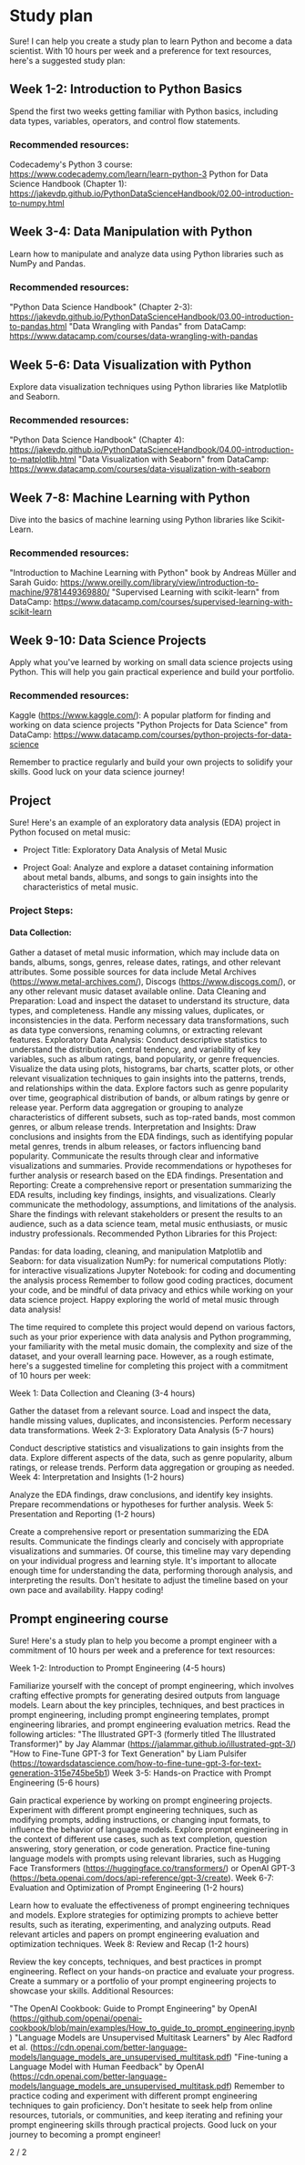 # Study plan

Sure! I can help you create a study plan to learn Python and become a data
scientist. With 10 hours per week and a preference for text resources, here's
a suggested study plan:

## Week 1-2: Introduction to Python Basics
Spend the first two weeks getting familiar with Python basics, including data
types, variables, operators, and control flow statements.

### Recommended resources:
Codecademy's Python 3 course: https://www.codecademy.com/learn/learn-python-3
Python for Data Science Handbook (Chapter 1):
https://jakevdp.github.io/PythonDataScienceHandbook/02.00-introduction-to-numpy.html

## Week 3-4: Data Manipulation with Python
Learn how to manipulate and analyze data using Python libraries such as NumPy
and Pandas.

### Recommended resources:
"Python Data Science Handbook" (Chapter 2-3):
https://jakevdp.github.io/PythonDataScienceHandbook/03.00-introduction-to-pandas.html
"Data Wrangling with Pandas" from DataCamp:
https://www.datacamp.com/courses/data-wrangling-with-pandas

## Week 5-6: Data Visualization with Python
Explore data visualization techniques using Python libraries like Matplotlib and Seaborn.

### Recommended resources:
"Python Data Science Handbook" (Chapter 4):
https://jakevdp.github.io/PythonDataScienceHandbook/04.00-introduction-to-matplotlib.html
"Data Visualization with Seaborn" from DataCamp:
https://www.datacamp.com/courses/data-visualization-with-seaborn

## Week 7-8: Machine Learning with Python
Dive into the basics of machine learning using Python libraries like
Scikit-Learn.

### Recommended resources:
"Introduction to Machine Learning with Python" book by Andreas Müller and Sarah
Guido:
https://www.oreilly.com/library/view/introduction-to-machine/9781449369880/
"Supervised Learning with scikit-learn" from DataCamp:
https://www.datacamp.com/courses/supervised-learning-with-scikit-learn

## Week 9-10: Data Science Projects
Apply what you've learned by working on small data science projects using
Python. This will help you gain practical experience and build your portfolio.

### Recommended resources:
Kaggle (https://www.kaggle.com/): A popular platform for finding and working on
data science projects "Python Projects for Data Science" from DataCamp:
https://www.datacamp.com/courses/python-projects-for-data-science

Remember to practice regularly and build your own projects to solidify your 
skills. Good luck on your data science journey!

## Project
Sure! Here's an example of an exploratory data analysis (EDA) project in Python
focused on metal music:

- Project Title: Exploratory Data Analysis of Metal Music

- Project Goal: Analyze and explore a dataset containing information about metal
bands, albums, and songs to gain insights into the characteristics of metal
music.

### Project Steps:

#### Data Collection:
Gather a dataset of metal music information, which may include data on bands,
albums, songs, genres, release dates, ratings, and other relevant attributes.
Some possible sources for data include Metal Archives
(https://www.metal-archives.com/), Discogs (https://www.discogs.com/), or any
other relevant music dataset available online. Data Cleaning and Preparation:
Load and inspect the dataset to understand its structure, data types, and
completeness. Handle any missing values, duplicates, or inconsistencies in the
data.
Perform necessary data transformations, such as data type conversions, renaming
columns, or extracting relevant features. Exploratory Data Analysis:
Conduct descriptive statistics to understand the distribution, central tendency,
and variability of key variables, such as album ratings, band popularity, or
genre frequencies. Visualize the data using plots, histograms, bar charts,
scatter plots, or other relevant visualization techniques to gain insights into
the patterns, trends, and relationships within the data.
Explore factors such as genre popularity over time, geographical distribution of
bands, or album ratings by genre or release year. Perform data aggregation or
grouping to analyze characteristics of different subsets, such as top-rated
bands, most common genres, or album release trends.
Interpretation and Insights:
Draw conclusions and insights from the EDA findings, such as identifying popular
metal genres, trends in album releases, or factors influencing band popularity.
Communicate the results through clear and informative visualizations and
summaries.
Provide recommendations or hypotheses for further analysis or research based on
the EDA findings. Presentation and Reporting:
Create a comprehensive report or presentation summarizing the EDA results,
including key findings, insights, and visualizations. Clearly communicate the
methodology, assumptions, and limitations of the analysis.
Share the findings with relevant stakeholders or present the results to an
audience, such as a data science team, metal music enthusiasts, or music
industry professionals. Recommended Python Libraries for this Project:

Pandas: for data loading, cleaning, and manipulation
Matplotlib and Seaborn: for data visualization
NumPy: for numerical computations
Plotly: for interactive visualizations
Jupyter Notebook: for coding and documenting the analysis process
Remember to follow good coding practices, document your code, and be mindful of
data privacy and ethics while working on your data science project. Happy
exploring the world of metal music through data analysis!

The time required to complete this project would depend on various factors, such
as your prior experience with data analysis and Python programming, your
familiarity with the metal music domain, the complexity and size of the dataset,
and your overall learning pace. However, as a rough estimate, here's a suggested
timeline for completing this project with a commitment of 10 hours per week:

Week 1: Data Collection and Cleaning (3-4 hours)

Gather the dataset from a relevant source.
Load and inspect the data, handle missing values, duplicates, and inconsistencies.
Perform necessary data transformations.
Week 2-3: Exploratory Data Analysis (5-7 hours)

Conduct descriptive statistics and visualizations to gain insights from the data.
Explore different aspects of the data, such as genre popularity, album ratings, or release trends.
Perform data aggregation or grouping as needed.
Week 4: Interpretation and Insights (1-2 hours)

Analyze the EDA findings, draw conclusions, and identify key insights.
Prepare recommendations or hypotheses for further analysis.
Week 5: Presentation and Reporting (1-2 hours)

Create a comprehensive report or presentation summarizing the EDA results.
Communicate the findings clearly and concisely with appropriate visualizations and summaries.
Of course, this timeline may vary depending on your individual progress and
learning style. It's important to allocate enough time for understanding the
data, performing thorough analysis, and interpreting the results. Don't hesitate
to adjust the timeline based on your own pace and availability. Happy coding!

## Prompt engineering course
Sure! Here's a study plan to help you become a prompt engineer with a commitment of 10 hours per week and a preference for text resources:

Week 1-2: Introduction to Prompt Engineering (4-5 hours)

Familiarize yourself with the concept of prompt engineering, which involves crafting effective prompts for generating desired outputs from language models.
Learn about the key principles, techniques, and best practices in prompt engineering, including prompt engineering templates, prompt engineering libraries, and prompt engineering evaluation metrics.
Read the following articles:
"The Illustrated GPT-3 (formerly titled The Illustrated Transformer)" by Jay Alammar (https://jalammar.github.io/illustrated-gpt-3/)
"How to Fine-Tune GPT-3 for Text Generation" by Liam Pulsifer (https://towardsdatascience.com/how-to-fine-tune-gpt-3-for-text-generation-315e745be5b1)
Week 3-5: Hands-on Practice with Prompt Engineering (5-6 hours)

Gain practical experience by working on prompt engineering projects.
Experiment with different prompt engineering techniques, such as modifying prompts, adding instructions, or changing input formats, to influence the behavior of language models.
Explore prompt engineering in the context of different use cases, such as text completion, question answering, story generation, or code generation.
Practice fine-tuning language models with prompts using relevant libraries, such as Hugging Face Transformers (https://huggingface.co/transformers/) or OpenAI GPT-3 (https://beta.openai.com/docs/api-reference/gpt-3/create).
Week 6-7: Evaluation and Optimization of Prompt Engineering (1-2 hours)

Learn how to evaluate the effectiveness of prompt engineering techniques and models.
Explore strategies for optimizing prompts to achieve better results, such as iterating, experimenting, and analyzing outputs.
Read relevant articles and papers on prompt engineering evaluation and optimization techniques.
Week 8: Review and Recap (1-2 hours)

Review the key concepts, techniques, and best practices in prompt engineering.
Reflect on your hands-on practice and evaluate your progress.
Create a summary or a portfolio of your prompt engineering projects to showcase your skills.
Additional Resources:

"The OpenAI Cookbook: Guide to Prompt Engineering" by OpenAI (https://github.com/openai/openai-cookbook/blob/main/examples/How_to_guide_to_prompt_engineering.ipynb)
"Language Models are Unsupervised Multitask Learners" by Alec Radford et al. (https://cdn.openai.com/better-language-models/language_models_are_unsupervised_multitask.pdf)
"Fine-tuning a Language Model with Human Feedback" by OpenAI (https://cdn.openai.com/better-language-models/language_models_are_unsupervised_multitask.pdf)
Remember to practice coding and experiment with different prompt engineering techniques to gain proficiency. Don't hesitate to seek help from online resources, tutorials, or communities, and keep iterating and refining your prompt engineering skills through practical projects. Good luck on your journey to becoming a prompt engineer!

2 / 2
